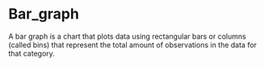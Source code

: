 # Bar_graph
A bar graph is a chart that plots data using rectangular bars or columns (called bins) that represent the total amount of observations in the data for that category.

